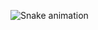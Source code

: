 ![Snake animation](https://github.com/alsandbox/alsandbox/blob/output/github-contribution-grid-snake.gif)

